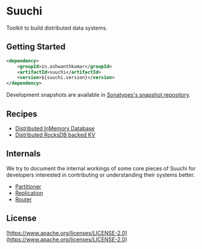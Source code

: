 # Suuchi
Toolkit to build distributed data systems.

## Getting Started
```xml
<dependency>
    <groupId>in.ashwanthkumar</groupId>
    <artifactId>suuchi</artifactId>
    <version>${suuchi.version}</version>
</dependency>
```

Development snapshots are available in [Sonatypes's snapshot repository](https://oss.sonatype.org/content/repositories/snapshots/).

## Recipes
- [Distributed InMemory Database](recipes/inmemorydb.md)
- [Distributed RocksDB backed KV](recipes/rocksdb.md)

## Internals
We try to document the internal workings of some core pieces of Suuchi for developers interested in contributing or understanding their systems better.

- [Partitioner](internals/partitioner.md)
- [Replication](internals/replication.md)
- [Router](internals/router.md)

## License
[https://www.apache.org/licenses/LICENSE-2.0](https://www.apache.org/licenses/LICENSE-2.0)

